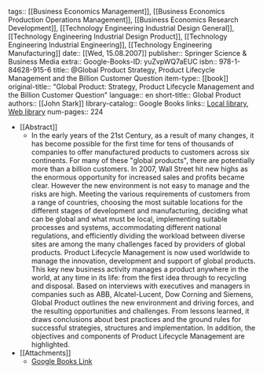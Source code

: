 tags:: [[Business Economics Management]], [[Business Economics Production Operations Management]], [[Business Economics Research Development]], [[Technology Engineering Industrial Design General]], [[Technology Engineering Industrial Design Product]], [[Technology Engineering Industrial Engineering]], [[Technology Engineering Manufacturing]]
date:: [[Wed, 15.08.2007]]
publisher:: Springer Science & Business Media
extra:: Google-Books-ID: yuZvpWQ7aEUC
isbn:: 978-1-84628-915-6
title:: @Global Product Strategy, Product Lifecycle Management and the Billion Customer Question
item-type:: [[book]]
original-title:: "Global Product: Strategy, Product Lifecycle Management and the Billion Customer Question"
language:: en
short-title:: Global Product
authors:: [[John Stark]]
library-catalog:: Google Books
links:: [Local library](zotero://select/library/items/8F3XWNVV), [Web library](https://www.zotero.org/users/6520516/items/8F3XWNVV)
num-pages:: 224

- [[Abstract]]
	- In the early years of the 21st Century, as a result of many changes, it has become possible for the first time for tens of thousands of companies to offer manufactured products to customers across six continents. For many of these "global products", there are potentially more than a billion customers. In 2007, Wall Street hit new highs as the enormous opportunity for increased sales and profits became clear. However the new environment is not easy to manage and the risks are high.  Meeting the various requirements of customers from a range of countries, choosing the most suitable locations for the different stages of development and manufacturing, deciding what can be global and what must be local, implementing suitable processes and systems, accommodating different national regulations, and efficiently dividing the workload between diverse sites are among the many challenges faced by providers of global products.  Product Lifecycle Management is now used worldwide to manage the innovation, development and support of global products. This key new business activity manages a product anywhere in the world, at any time in its life: from the first idea through to recycling and disposal.  Based on interviews with executives and managers in companies such as ABB, Alcatel-Lucent, Dow Corning and Siemens, Global Product outlines the new environment and driving forces, and the resulting opportunities and challenges. From lessons learned, it draws conclusions about best practices and the ground rules for successful strategies, structures and implementation. In addition, the objectives and components of Product Lifecycle Management are highlighted.
- [[Attachments]]
	- [Google Books Link](https://books.google.co.uk/books?id=yuZvpWQ7aEUC)